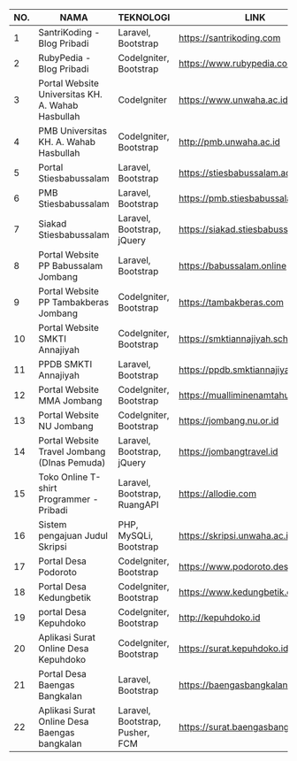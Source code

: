 | NO. 	| NAMA                                              	| TEKNOLOGI                       	| LINK                                 	|
|-----	|---------------------------------------------------	|---------------------------------	|--------------------------------------	|
|  1  	| SantriKoding - Blog Pribadi                       	| Laravel, Bootstrap              	| https://santrikoding.com             	|
|  2  	| RubyPedia - Blog Pribadi                          	| CodeIgniter, Bootstrap          	| https://www.rubypedia.com            	|
|  3  	| Portal Website Universitas KH. A. Wahab Hasbullah 	| CodeIgniter                     	| https://www.unwaha.ac.id             	|
|  4  	| PMB Universitas KH. A. Wahab Hasbullah            	| CodeIgniter, Bootstrap          	| http://pmb.unwaha.ac.id              	|
|  5  	| Portal Stiesbabussalam                            	| Laravel, Bootstrap              	| https://stiesbabussalam.ac.id        	|
|  6  	| PMB Stiesbabussalam                               	| Laravel, Bootstrap              	| https://pmb.stiesbabussalam.ac.id    	|
|  7  	| Siakad Stiesbabussalam                            	| Laravel, Bootstrap, jQuery      	| https://siakad.stiesbabussalam.ac.id 	|
|  8  	| Portal Website PP Babussalam Jombang              	| Laravel, Bootstrap              	| https://babussalam.online            	|
|  9  	| Portal Website PP Tambakberas Jombang             	| CodeIgniter, Bootstrap          	| https://tambakberas.com              	|
|  10 	| Portal Website SMKTI Annajiyah                    	| CodeIgniter, Bootstrap          	| https://smktiannajiyah.sch.id        	|
|  11 	| PPDB SMKTI Annajiyah                              	| Laravel, Bootstrap              	| https://ppdb.smktiannajiyah.sch.id   	|
|  12 	| Portal Website MMA Jombang                        	| CodeIgniter, Bootstrap          	| https://mualliminenamtahun.net       	|
|  13 	| Portal Website NU Jombang                         	| CodeIgniter, Bootstrap          	| https://jombang.nu.or.id             	|
|  14 	| Portal Website Travel Jombang (DInas Pemuda)      	| Laravel, Bootstrap, jQuery      	| https://jombangtravel.id             	|
|  15 	| Toko Online T-shirt Programmer - Pribadi          	| Laravel, Bootstrap, RuangAPI    	| https://allodie.com                  	|
|  16 	| Sistem pengajuan Judul Skripsi                    	| PHP, MySQLi, Bootstrap          	| https://skripsi.unwaha.ac.id         	|
|  17 	| Portal Desa Podoroto                              	| CodeIgniter, Bootstrap          	| https://www.podoroto.desa.id         	|
|  18 	| Portal Desa Kedungbetik                           	| CodeIgniter, Bootstrap          	| https://www.kedungbetik.desa.id      	|
|  19 	| portal Desa Kepuhdoko                             	| CodeIgniter, Bootstrap          	| http://kepuhdoko.id                  	|
|  20 	| Aplikasi Surat Online Desa Kepuhdoko              	| CodeIgniter, Bootstrap          	| https://surat.kepuhdoko.id           	|
|  21 	| Portal Desa Baengas Bangkalan                     	| Laravel, Bootstrap              	| https://baengasbangkalan.com         	|
|  22 	| Aplikasi Surat Online Desa Baengas bangkalan      	| Laravel, Bootstrap, Pusher, FCM 	| https://surat.baengasbangkalan.com   	|